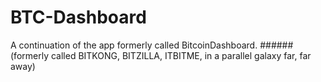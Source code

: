 # BTC-Dashboard
A continuation of the app formerly called BitcoinDashboard. 
######(formerly called BITKONG, BITZILLA, ITBITME, in a parallel galaxy far, far away)

